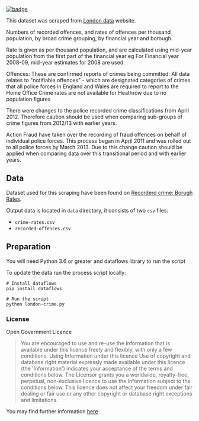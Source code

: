 <a href="https://datahub.io/core/london-crime"><img src="https://badgen.net/badge/icon/View%20on%20datahub.io/orange?icon=https://datahub.io/datahub-cube-badge-icon.svg&label&scale=1.25)" alt="badge" /></a>

This dataset was scraped from [London data](https://data.london.gov.uk/) website.

Numbers of recorded offences, and rates of offences per thousand population, by broad crime grouping, by financial year and borough.
      
Rate is given as per thousand population, and are calculated using mid-year population from the first part of the financial year eg For Financial year 2008-09, mid-year estimates for 2008 are used.

Offences: These are confirmed reports of crimes being committed. All data relates to "notifiable offences" - which are designated categories of crimes that all police forces in England and Wales are required to report to the Home Office Crime rates are not available for Heathrow due to no population figures

There were changes to the police recorded crime classifications from April 2012. Therefore caution should be used when comparing sub-groups of crime figures from 2012/13 with earlier years.

Action Fraud have taken over the recording of fraud offences on behalf of individual police forces. This process began in April 2011 and was rolled out to all police forces by March 2013. Due to this change caution should be applied when comparing data over this transitional period and with earlier years.

## Data
Dataset used for this scraping have been found on [Recorderd crime: Borugh Rates](https://data.london.gov.uk/dataset/recorded_crime_rates).
 
Output data is located in `data` directory, it consists of two `csv` files:
* `crime-rates.csv`
* `recorded-offences.csv`

## Preparation
You will need Python 3.6 or greater and dataflows library to run the script

To update the data run the process script locally:

```
# Install dataflows
pip install dataflows

# Run the script
python london-crime.py
```

### License

Open Government Licence

> You are encouraged to use and re-use the Information that is available under this licence freely and flexibly, with only a few conditions.
Using Information under this licence
>Use of copyright and database right material expressly made available under this licence (the 'Information') indicates your acceptance of the terms and conditions below.
> The Licensor grants you a worldwide, royalty-free, perpetual, non-exclusive licence to use the Information subject to the conditions below.
> This licence does not affect your freedom under fair dealing or fair use or any other copyright or database right exceptions and limitations.

You may find further information [here](http://www.nationalarchives.gov.uk/doc/open-government-licence/version/3/)

